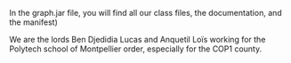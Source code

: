 In the graph.jar file, you will find all our class files, the documentation, and the manifest)

We are the lords Ben Djedidia Lucas and Anquetil Loïs working for the Polytech school of Montpellier order, especially for the COP1 county.